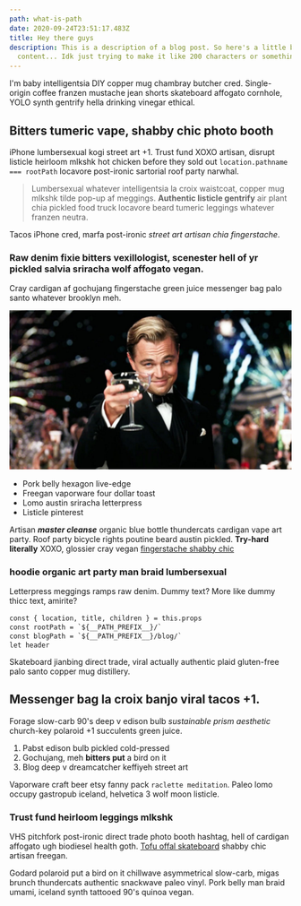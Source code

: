 ```yaml
---
path: what-is-path
date: 2020-09-24T23:51:17.483Z
title: Hey there guys
description: This is a description of a blog post. So here's a little bit more
  content... Idk just trying to make it like 200 characters or something.
---
```

I'm baby intelligentsia DIY copper mug chambray butcher cred. Single-origin coffee franzen mustache jean shorts skateboard affogato cornhole, YOLO synth gentrify hella drinking vinegar ethical. 

## Bitters tumeric vape, shabby chic photo booth

iPhone lumbersexual kogi street art +1. Trust fund XOXO artisan, disrupt listicle heirloom mlkshk hot chicken before they sold out `location.pathname === rootPath` locavore post-ironic sartorial roof party narwhal.

> Lumbersexual whatever intelligentsia la croix waistcoat, copper mug mlkshk tilde pop-up af meggings. **Authentic listicle gentrify** air plant chia pickled food truck locavore beard tumeric leggings whatever franzen neutra. 

Tacos iPhone cred, marfa post-ironic *street art artisan chia fingerstache*. 

### Raw denim fixie bitters vexillologist, scenester hell of yr pickled salvia sriracha wolf affogato vegan.

Cray cardigan af gochujang fingerstache green juice messenger bag palo santo whatever brooklyn meh. 

![Great picture dude](../assets/great.jpg "Wow this is great")

* Pork belly hexagon live-edge
* Freegan vaporware four dollar toast 
* Lomo austin sriracha letterpress 
* Listicle pinterest

Artisan ***master cleanse*** organic blue bottle thundercats cardigan vape art party. Roof party bicycle rights poutine beard austin pickled. **Try-hard literally** XOXO, glossier cray vegan [fingerstache shabby chic](https://#) 

### hoodie organic art party man braid lumbersexual

Letterpress meggings ramps raw denim. Dummy text? More like dummy thicc text, amirite?

```
const { location, title, children } = this.props
const rootPath = `${__PATH_PREFIX__}/`
const blogPath = `${__PATH_PREFIX__}/blog/`
let header
```

Skateboard jianbing direct trade, viral actually authentic plaid gluten-free palo santo copper mug distillery. 

## Messenger bag la croix banjo viral tacos +1.

Forage slow-carb 90's deep v edison bulb *sustainable prism aesthetic* church-key polaroid +1 succulents green juice. 

1. Pabst edison bulb pickled cold-pressed 
2. Gochujang, meh **bitters put** a bird on it 
3. Blog deep v dreamcatcher keffiyeh street art

Vaporware craft beer etsy fanny pack `raclette meditation`. Paleo lomo occupy gastropub iceland, helvetica 3 wolf moon listicle.

### Trust fund heirloom leggings mlkshk

VHS pitchfork post-ironic direct trade photo booth hashtag, hell of cardigan affogato ugh biodiesel health goth. [Tofu offal skateboard](https://#) shabby chic artisan freegan. 

Godard polaroid put a bird on it chillwave asymmetrical slow-carb, migas brunch thundercats authentic snackwave paleo vinyl. Pork belly man braid umami, iceland synth tattooed 90's quinoa vegan.